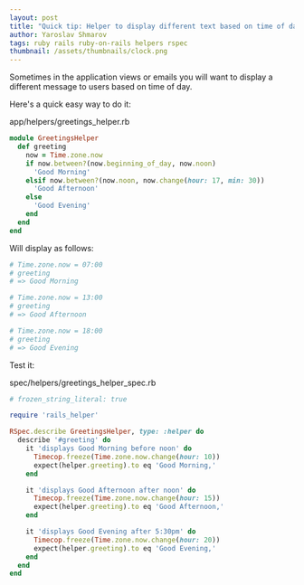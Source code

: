 ```yaml
---
layout: post
title: "Quick tip: Helper to display different text based on time of day"
author: Yaroslav Shmarov
tags: ruby rails ruby-on-rails helpers rspec
thumbnail: /assets/thumbnails/clock.png
---
```


Sometimes in the application views or emails you will want to display a different message to users based on time of day. 

Here's a quick easy way to do it:

app/helpers/greetings_helper.rb

```ruby
module GreetingsHelper
  def greeting
    now = Time.zone.now
    if now.between?(now.beginning_of_day, now.noon)
      'Good Morning'
    elsif now.between?(now.noon, now.change(hour: 17, min: 30))
      'Good Afternoon'
    else
      'Good Evening'
    end
  end
end
```

Will display as follows:

```ruby
# Time.zone.now = 07:00
# greeting
# => Good Morning

# Time.zone.now = 13:00
# greeting
# => Good Afternoon

# Time.zone.now = 18:00
# greeting
# => Good Evening
```

Test it:

spec/helpers/greetings_helper_spec.rb

```ruby
# frozen_string_literal: true

require 'rails_helper'

RSpec.describe GreetingsHelper, type: :helper do
  describe '#greeting' do
    it 'displays Good Morning before noon' do
      Timecop.freeze(Time.zone.now.change(hour: 10))
      expect(helper.greeting).to eq 'Good Morning,'
    end

    it 'displays Good Afternoon after noon' do
      Timecop.freeze(Time.zone.now.change(hour: 15))
      expect(helper.greeting).to eq 'Good Afternoon,'
    end

    it 'displays Good Evening after 5:30pm' do
      Timecop.freeze(Time.zone.now.change(hour: 20))
      expect(helper.greeting).to eq 'Good Evening,'
    end
  end
end
```
